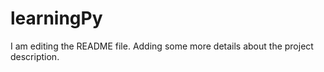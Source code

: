 # learningPy

I am editing the README file. Adding some more details about the project description.

